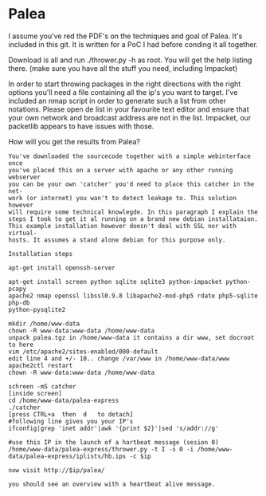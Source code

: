 Palea
==========

I assume you've red the PDF's on the techniques and goal of Palea. It's 
included in this git. It is written for a PoC I had before conding it all
together.

Download is all and run ./thrower.py -h as root. You will get the help 
listing there. (make sure you have all the stuff you need, including Impacket)

In order to start throwing packages in the right directions with the right
options you'll need a file containing all the ip's you want to target. I've
included an nmap script in order to generate such a list from other notations.
Please open de list in your favourite text editor and ensure that your own
network and broadcast address are not in the list. Impacket, our packetlib
appears to have issues with those. 

How will you get the results from Palea? 

	You've downloaded the sourcecode together with a simple webinterface once
   	you've placed this on a server with apache or any other running webserver
	you can be your own 'catcher' you'd need to place this catcher in the net-
	work (or internet) you wan't to detect leakage to. This solution however
	will require some technical knowlegde. In this paragraph I explain the
	steps I took to get it al running on a brand new debian installataion.
	This example installation however doesn't deal with SSL nor with virtual-
	hosts. It assumes a stand alone debian for this purpose only.

	Installation steps
	
	apt-get install openssh-server

	apt-get install screen python sqlite sqlite3 python-impacket python-pcapy 
	apache2 nmap openssl libssl0.9.8 libapache2-mod-php5 rdate php5-sqlite php-db 
	python-pysqlite2

	mkdir /home/www-data
	chown -R www-data:www-data /home/www-data
	unpack palea.tgz in /home/www-data it contains a dir www, set docroot to here
	vim /etc/apache2/sites-enabled/000-default
	edit line 4 and +/- 10.. change /var/www in /home/www-data/www
	apache2ctl restart
	chown -R www-data:www-data /home/www-data

	schreen -mS catcher
	[inside screen]
	cd /home/www-data/palea-express
	./catcher
	[press CTRL+a  then  d   to detach]
	#following line gives you your IP's
	ifconfig|grep 'inet addr'|awk '{print $2}'|sed 's/addr://g'

	#use this IP in the launch of a hartbeat message (sesion 0)
	/home/www-data/palea-express/thrower.py -t I -s 0 -i /home/www-data/palea-express/iplists/hb.ips -c $ip

	now visit http://$ip/palea/

	you should see an overview with a heartbeat alive message.
